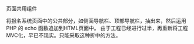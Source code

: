 页面共用组件

将报名系统页面中的公共部分，如侧面导航栏、顶部导航栏，抽出来，然后运用 PHP 的 echo 函数追加到HTML页面中。
由于工程已经进行过半，再重新将工程MVC化，早已不现实。只能采取这种折中的方法。
